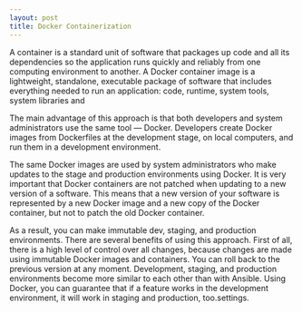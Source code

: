 ```yaml
---
layout: post
title: Docker Containerization 
---
```


A container is a standard unit of software that packages up code and all its dependencies so the application runs quickly and reliably from one computing environment to another. A Docker container image is a lightweight, standalone, executable package of software that includes everything needed to run an application: code, runtime, system tools, system libraries and 

The main advantage of this approach is that both developers and system administrators use the same tool — Docker. Developers create Docker images from Dockerfiles at the development stage, on local computers, and run them in a development environment.

The same Docker images are used by system administrators who make updates to the stage and production environments using Docker. It is very important that Docker containers are not patched when updating to a new version of a software. This means that a new version of your software is represented by a new Docker image and a new copy of the Docker container, but not to patch the old Docker container.

As a result, you can make immutable dev, staging, and production environments. There are several benefits of using this approach. First of all, there is a high level of control over all changes, because changes are made using immutable Docker images and containers. You can roll back to the previous version at any moment. Development, staging, and production environments become more similar to each other than with Ansible. Using Docker, you can guarantee that if a feature works in the development environment, it will work in staging and production, too.settings.

